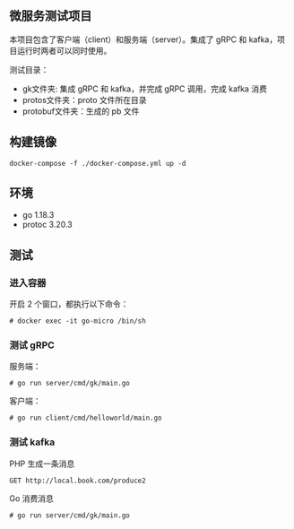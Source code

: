 ## 微服务测试项目
本项目包含了客户端（client）和服务端（server）。集成了 gRPC 和 kafka，项目运行时两者可以同时使用。

测试目录：
- gk文件夹: 集成 gRPC 和 kafka，并完成 gRPC 调用，完成 kafka 消费
- protos文件夹：proto 文件所在目录
- protobuf文件夹：生成的 pb 文件

## 构建镜像
`docker-compose -f ./docker-compose.yml up -d`

## 环境
- go 1.18.3
- protoc 3.20.3

## 测试
### 进入容器
开启 2 个窗口，都执行以下命令：
```shell
# docker exec -it go-micro /bin/sh
```

### 测试 gRPC
服务端：
```shell
# go run server/cmd/gk/main.go
```

客户端：
```shell
# go run client/cmd/helloworld/main.go
```

### 测试 kafka
PHP 生成一条消息
```shell
GET http://local.book.com/produce2
```

Go 消费消息
```shell
# go run server/cmd/gk/main.go
```
